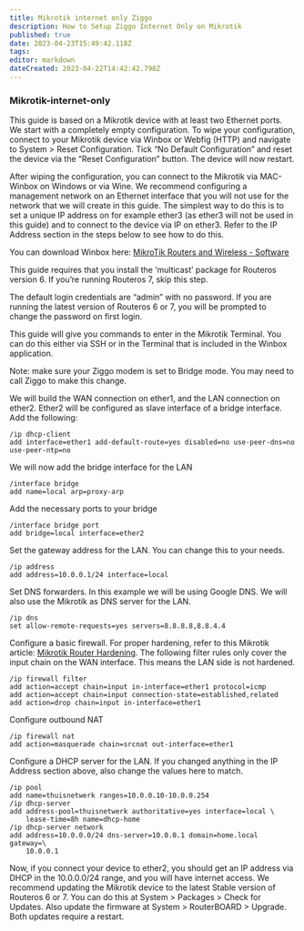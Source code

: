 ```yaml
---
title: Mikrotik internet only Ziggo
description: How to Setup Ziggo Internet Only on Mikrotik
published: true
date: 2023-04-23T15:49:42.118Z
tags: 
editor: markdown
dateCreated: 2023-04-22T14:42:42.798Z
---
```


### Mikrotik-internet-only

This guide is based on a Mikrotik device with at least two Ethernet ports. We start with a completely empty configuration. To wipe your configuration, connect to your Mikrotik device via Winbox or Webfig (HTTP) and navigate to System > Reset Configuration. Tick “No Default Configuration” and reset the device via the “Reset Configuration” button. The device will now restart.

After wiping the configuration, you can connect to the Mikrotik via MAC-Winbox on Windows or via Wine. We recommend configuring a management network on an Ethernet interface that you will not use for the network that we will create in this guide. The simplest way to do this is to set a unique IP address on for example ether3 (as ether3 will not be used in this guide) and to connect to the device via IP on ether3. Refer to the IP Address section in the steps below to see how to do this.

You can download Winbox here: [ MikroTik Routers and Wireless - Software](https://mikrotik.com/download)

This guide requires that you install the ‘multicast’ package for Routeros version 6. If you’re running Routeros 7, skip this step. 

The default login credentials are “admin” with no password. If you are running the latest version of Routeros 6 or 7, you will be prompted to change the password on first login.

This guide will give you commands to enter in the Mikrotik Terminal. You can do this either via SSH or in the Terminal that is included in the Winbox application.

Note: make sure your Ziggo modem is set to Bridge mode. You may need to call Ziggo to make this change. 

We will build the WAN connection on ether1, and the LAN connection on ether2. Ether2 will be configured as slave interface of a bridge interface. Add the following:
```
/ip dhcp-client 
add interface=ether1 add-default-route=yes disabled=no use-peer-dns=no use-peer-ntp=no
```
We will now add the bridge interface for the LAN
```
/interface bridge
add name=local arp=proxy-arp
```
Add the necessary ports to your bridge
```
/interface bridge port
add bridge=local interface=ether2
```
Set the gateway address for the LAN. You can change this to your needs.
```
/ip address
add address=10.0.0.1/24 interface=local 
```
Set DNS forwarders. In this example we will be using Google DNS. We will also use the Mikrotik as DNS server for the LAN. 
```
/ip dns
set allow-remote-requests=yes servers=8.8.8.8,8.8.4.4
```
Configure a basic firewall. For proper hardening, refer to this Mikrotik article: [Mikrotik Router Hardening](https://help.mikrotik.com/docs/display/ROS/Building+Your+First+Firewall#BuildingYourFirstFirewall-Ipv4firewall). The following filter rules only cover the input chain on the WAN interface. This means the LAN side is not hardened. 
```
/ip firewall filter
add action=accept chain=input in-interface=ether1 protocol=icmp
add action=accept chain=input connection-state=established,related 
add action=drop chain=input in-interface=ether1
```
Configure outbound NAT
```
/ip firewall nat
add action=masquerade chain=srcnat out-interface=ether1
```
Configure a DHCP server for the LAN. If you changed anything in the IP Address section above, also change the values here to match. 
```
/ip pool
add name=thuisnetwerk ranges=10.0.0.10-10.0.0.254  
/ip dhcp-server
add address-pool=thuisnetwerk authoritative=yes interface=local \
    lease-time=8h name=dhcp-home
/ip dhcp-server network
add address=10.0.0.0/24 dns-server=10.0.0.1 domain=home.local gateway=\
    10.0.0.1
```
Now, if you connect your device to ether2, you should get an IP address via DHCP in the 10.0.0.0/24 range, and you will have internet access. We recommend updating the Mikrotik device to the latest Stable version of Routeros 6 or 7. You can do this at System > Packages > Check for Updates. Also update the firmware at System > RouterBOARD > Upgrade. Both updates require a restart. 